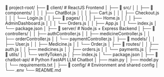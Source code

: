 📁 project-root/
├── 📁 client/                  # ReactJS Frontend
│   ├── 📁 src/
│   │   ├── 📁 components/
│   │   │   ├── ChatBot.js
│   │   │   ├── Cart.js
│   │   │   ├── Checkout.js
│   │   │   └── Login.js
│   │   ├── 📁 pages/
│   │   │   ├── Home.js
│   │   │   ├── AdminDashboard.js
│   │   │   └── Orders.js
│   │   ├── App.js
│   │   └── index.js
│   └── package.json
│
├── 📁 server/                  # Node.js + Express Backend
│   ├── 📁 controllers/
│   │   ├── authController.js
│   │   ├── medicineController.js
│   │   ├── orderController.js
│   │   └── paymentController.js
│   ├── 📁 models/
│   │   ├── User.js
│   │   ├── Medicine.js
│   │   └── Order.js
│   ├── 📁 routes/
│   │   ├── auth.js
│   │   ├── medicines.js
│   │   ├── orders.js
│   │   └── payments.js
│   ├── 📁 utils/
│   │   └── verifyToken.js
│   ├── index.js
│   └── package.json
│
├── 📁 chatbot-api/             # Python FastAPI LLM Chatbot
│   ├── main.py
│   ├── model.py
│   └── requirements.txt
│
├── 📁 config/                  # Environment and shared config
│   └── .env
└── README.md